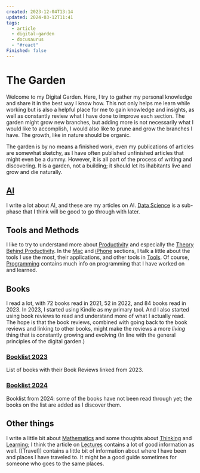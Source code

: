 ```yaml
---
created: 2023-12-04T13:14
updated: 2024-03-12T11:41
tags:
  - article
  - digital-garden
  - docusaurus
  - "#react"
Finished: false
---
```

# The Garden

Welcome to my Digital Garden.  Here, I try to gather my personal knowledge and share it in the best way I know how. This not only helps me learn while working but is also a helpful place for me to gain knowledge and insights, as well as constantly review what I have done to improve each section. The garden might grow new branches, but adding more is not necessarily what I would like to accomplish, I would also like to prune and grow the branches I have. The growth, like in nature should be organic. 


The garden is by no means a finished work, even my publications of articles are somewhat sketchy, as I have often published unfinished articles that might even be a dummy. However, it is all part of the process of writing and discovering. It is a garden, not a building; it should let its ihabitants live and grow and die naturally. 

## [AI](AI/AI.md) 
I write a lot about AI, and these are my articles on AI.  [Data Science](AI/Data%20Science/Data%20Science.md) is a sub-phase that I think will be good to go through with later. 


## Tools and Methods

I like to try to understand more about [Productivity](Productivity/Productivity.md) and especially the [Theory Behind Productivity](Productivity/Productivity%20Theory.md). In the [Mac](Mac/Mac.md) and [iPhone](Iphone/Iphone.md) sections, I talk a little about the tools I use the most, their applications, and other tools in [Tools](Tools/Tools.md).  Of course, [Programming](Programming/Programming.md) contains much info on programming that I have worked on and learned. 
  
## Books

I read a lot, with 72 books read in 2021, 52 in 2022, and 84 books read in 2023. In 2023, I started using Kindle as my primary tool. And I also started using book reviews to read and understand more of what I actually read. The hope is that the book reviews, combined with going back to the book reviews and linking to other books, might make the reviews a more *living* thing that is constantly growing and evolving (In line with the general principles of the digital garden.)
### [Booklist 2023](Books/Booklist%202023.md)
List of books with their Book Reviews linked from 2023. 

### [Booklist 2024](Books/Booklist%202024.md)
Booklist from 2024: some of the books have not been read through yet; the books on the list are added as I discover them. 


## Other things
I write a little bit about [Mathematics](Mathematics/Mathematics.md) and some thoughts about [Thinking](Thinking/Thinking.md) and [Learning](Learning/Learning.md); I think the article on [Lectures](Learning/Lectures.md) contains a lot of good information as well.  [[Travel]] contains a little bit of information about where I have been and places I have traveled to. It might be a good guide sometimes for someone who goes to the same places. 
